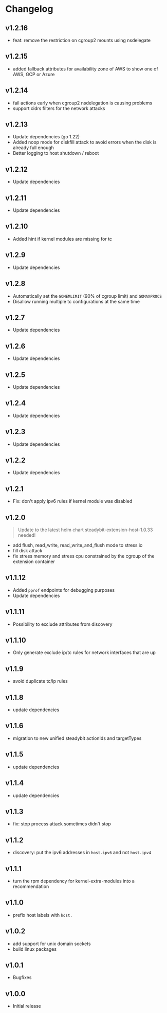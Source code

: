 # Changelog

## v1.2.16

- feat: remove the restriction on cgroup2 mounts using nsdelegate

## v1.2.15

- added fallback attributes for availability zone of AWS to show one of AWS, GCP or Azure

## v1.2.14

- fail actions early when cgroup2 nsdelegation is causing problems
- support cidrs filters for the network attacks

## v1.2.13

- Update dependencies (go 1.22)
- Added noop mode for diskfill attack to avoid errors when the disk is already full enough
- Better logging to host shutdown / reboot

## v1.2.12

- Update dependencies

## v1.2.11

- Update dependencies

## v1.2.10

- Added hint if kernel modules are missing for tc

## v1.2.9

- Update dependencies

## v1.2.8

- Automatically set the `GOMEMLIMIT` (90% of cgroup limit) and `GOMAXPROCS`
- Disallow running multiple tc configurations at the same time

## v1.2.7

- Update dependencies

## v1.2.6

- Update dependencies

## v1.2.5

- Update dependencies

## v1.2.4

- Update dependencies

## v1.2.3

- Update dependencies

## v1.2.2

- Update dependencies

## v1.2.1

- Fix: don't apply ipv6 rules if kernel module was disabled

## v1.2.0

> Update to the latest helm chart steadybit-extension-host-1.0.33 needed!

- add flush, read_write, read_write_and_flush mode to stress io
- fill disk attack
- fix stress memory and stress cpu constrained by the cgroup of the extension container

## v1.1.12

- Added `pprof` endpoints for debugging purposes
- Update dependencies

## v1.1.11

- Possibility to exclude attributes from discovery

## v1.1.10

- Only generate exclude ip/tc rules for network interfaces that are up

## v1.1.9

- avoid duplicate tc/ip rules

## v1.1.8

- update dependencies

## v1.1.6

- migration to new unified steadybit actionIds and targetTypes

## v1.1.5

- update dependencies

## v1.1.4

- update dependencies

## v1.1.3

 - fix: stop process attack sometimes didn't stop

## v1.1.2

 - discovery: put the ipv6 addresses in `host.ipv6` and not `host.ipv4`

## v1.1.1

 - turn the rpm dependency for kernel-extra-modules into a recommendation

## v1.1.0

 - prefix host labels with `host.`

## v1.0.2

 - add support for unix domain sockets
 - build linux packages

## v1.0.1

 - Bugfixes

## v1.0.0

 - Initial release
